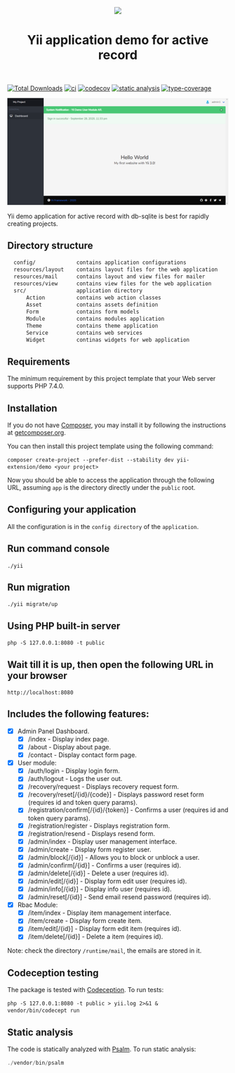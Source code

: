 <p align="center">
    <a href="https://github.com/yiisoft" target="_blank">
        <img src="https://github.com/yiisoft.png" height="100px">
    </a>
    <h1 align="center">Yii application demo for active record</h1>
    <br>
</p>

[![Total Downloads](https://img.shields.io/packagist/dt/yii-extension/demo)](https://packagist.org/packages/yii-extension/demo)
[![ci](https://github.com/yii-extension/demo/workflows/ci/badge.svg)](https://github.com/yii-extension/demo/actions)
[![codecov](https://codecov.io/gh/yii-extension/demo/branch/master/graph/badge.svg)](https://codecov.io/gh/yii-extension/demo)
[![static analysis](https://github.com/yii-extension/demo/workflows/static%20analysis/badge.svg)](https://github.com/yii-extension/demo/actions?query=workflow%3A%22static+analysis%22)
[![type-coverage](https://shepherd.dev/github/yii-extension/demo/coverage.svg)](https://shepherd.dev/github/yii-extension/demo)

<p align="center">
    <a href="https://github.com/yii-extension/app" target="_blank">
        <img src="docs\images\home.png" >
    </a>
</p>

Yii demo application for active record with db-sqlite is best for rapidly creating projects.

## Directory structure

      config/             contains application configurations
      resources/layout    contains layout files for the web application
      resources/mail      contains layout and view files for mailer
      resources/view      contains view files for the web application
      src/                application directory
          Action          contains web action classes
          Asset           contains assets definition
          Form            contains form models
          Module          contains modules application
          Theme           contains theme application
          Service         contains web services
          Widget          continas widgets for web application

## Requirements

The minimum requirement by this project template that your Web server supports PHP 7.4.0.

## Installation

If you do not have [Composer](http://getcomposer.org/), you may install it by following the instructions
at [getcomposer.org](http://getcomposer.org/doc/00-intro.md#installation-nix).

You can then install this project template using the following command:

~~~
composer create-project --prefer-dist --stability dev yii-extension/demo <your project>
~~~

Now you should be able to access the application through the following URL, assuming `app` is the directory
directly under the `public` root.

## Configuring your application

All the configuration is in the `config directory` of the `application`.

## Run command console

~~~
./yii
~~~

## Run migration

~~~
./yii migrate/up
~~~

## Using PHP built-in server

~~~
php -S 127.0.0.1:8080 -t public
~~~

## Wait till it is up, then open the following URL in your browser

~~~
http://localhost:8080
~~~

## Includes the following features:

- [x] Admin Panel Dashboard.
    - [x] /index - Display index page.
    - [x] /about - Display about page.
    - [x] /contact - Display contact form page.

- [x] User module:
    - [x] /auth/login - Display login form.
    - [x] /auth/logout - Logs the user out.
    - [x] /recovery/request - Displays recovery request form.
    - [x] /recovery/reset[/{id}/{code}] - Displays password reset form (requires id and token query params).
    - [x] /registration/confirm[/{id}/{token}] - Confirms a user (requires id and token query params).
    - [x] /registration/register - Displays registration form.
    - [x] /registration/resend - Displays resend form.
    - [x] /admin/index - Display user management interface.
    - [x] /admin/create - Display form register user.
    - [x] /admin/block[/{id}] - Allows you to block or unblock a user.
    - [x] /admin/confirm[/{id}] - Confirms a user (requires id).
    - [x] /admin/delete[/{id}] - Delete a user (requires id).
    - [x] /admin/edit[/{id}] - Display form edit user (requires id).
    - [x] /admin/info[/{id}] - Display info user (requires id).
    - [x] /admin/reset[/{id}] - Send email resend password (requires id).

- [x] Rbac Module:
    - [x] /item/index - Display item management interface.
    - [x] /item/create - Display form create item.
    - [x] /item/edit[/{id}] - Display form edit item (requires id).
    - [x] /item/delete[/{id}] - Delete a item (requires id).

Note: check the directory `/runtime/mail`, the emails are stored in it.

## Codeception testing

The package is tested with [Codeception](https://github.com/Codeception/Codeception). To run tests:

~~~
php -S 127.0.0.1:8080 -t public > yii.log 2>&1 &
vendor/bin/codecept run
~~~

## Static analysis

The code is statically analyzed with [Psalm](https://psalm.dev/docs). To run static analysis:

```php
./vendor/bin/psalm
```
